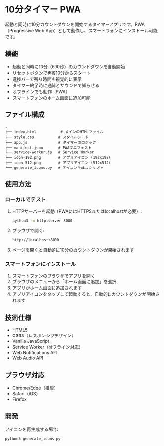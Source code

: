 # 10分タイマー PWA

起動と同時に10分カウントダウンを開始するタイマーアプリです。PWA（Progressive Web App）として動作し、スマートフォンにインストール可能です。

## 機能

- 起動と同時に10分（600秒）のカウントダウンを自動開始
- リセットボタンで再度10分からスタート
- 進捗バーで残り時間を視覚的に表示
- タイマー終了時に通知とサウンドで知らせる
- オフラインでも動作（PWA）
- スマートフォンのホーム画面に追加可能

## ファイル構成

```
.
├── index.html           # メインのHTMLファイル
├── style.css           # スタイルシート
├── app.js              # タイマーのロジック
├── manifest.json       # PWAマニフェスト
├── service-worker.js   # Service Worker
├── icon-192.png        # アプリアイコン (192x192)
├── icon-512.png        # アプリアイコン (512x512)
└── generate_icons.py   # アイコン生成スクリプト
```

## 使用方法

### ローカルでテスト

1. HTTPサーバーを起動（PWAにはHTTPSまたはlocalhostが必要）:
   ```bash
   python3 -m http.server 8000
   ```

2. ブラウザで開く:
   ```
   http://localhost:8000
   ```

3. ページを開くと自動的に10分のカウントダウンが開始されます

### スマートフォンにインストール

1. スマートフォンのブラウザでアプリを開く
2. ブラウザのメニューから「ホーム画面に追加」を選択
3. アプリがホーム画面に追加されます
4. アプリアイコンをタップして起動すると、自動的にカウントダウンが開始されます

## 技術仕様

- HTML5
- CSS3（レスポンシブデザイン）
- Vanilla JavaScript
- Service Worker（オフライン対応）
- Web Notifications API
- Web Audio API

## ブラウザ対応

- Chrome/Edge（推奨）
- Safari（iOS）
- Firefox

## 開発

アイコンを再生成する場合:
```bash
python3 generate_icons.py
```

